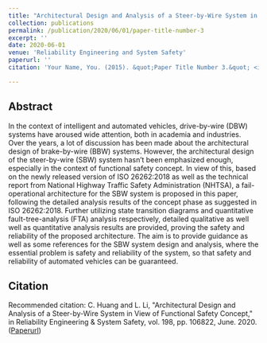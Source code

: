 ```yaml
---
title: "Architectural Design and Analysis of a Steer-by-Wire System in View of Functional Safety Concept"
collection: publications
permalink: /publication/2020/06/01/paper-title-number-3
excerpt: ''
date: 2020-06-01
venue: 'Reliability Engineering and System Safety'
paperurl: ''
citation: 'Your Name, You. (2015). &quot;Paper Title Number 3.&quot; <i>Journal 1</i>. 1(3).'

---
```

## Abstract
In the context of intelligent and automated vehicles, drive-by-wire (DBW) systems have aroused wide attention, both in academia and industries. Over the years, a lot of discussion has been made about the architectural design of brake-by-wire (BBW) systems. However, the architectural design of the steer-by-wire (SBW) system hasn’t been emphasized enough, especially in the context of functional safety concept. In view of this, based on the newly released version of ISO 26262:2018 as well as the technical report from National Highway Traffic Safety Administration (NHTSA), a fail-operational architecture for the SBW system is proposed in this paper, following the detailed analysis results of the concept phase as suggested in ISO 26262:2018. Further utilizing state transition diagrams and quantitative fault-tree-analysis (FTA) analysis respectively, detailed qualitative as well well as quantitative analysis results are provided, proving the safety and reliability of the proposed architecture. The aim is to provide guidance as well as some references for the SBW system design and analysis, where the essential problem is safety and reliability of the system, so that safety and reliability of automated vehicles can be guaranteed.

## Citation
Recommended citation: C. Huang and L. Li, "Architectural Design and Analysis of a Steer-by-Wire System in View of Functional Safety Concept," in Reliability Engineering & System Safety, vol. 198, pp. 106822, June. 2020. ([Paperurl](https://www.sciencedirect.com/science/article/pii/S0951832019305034))
